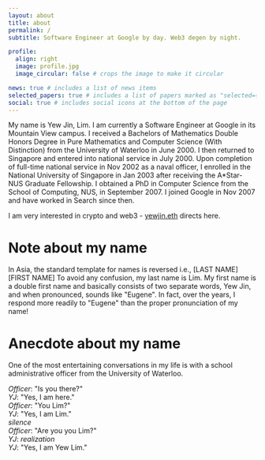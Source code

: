```yaml
---
layout: about
title: about
permalink: /
subtitle: Software Engineer at Google by day. Web3 degen by night.

profile:
  align: right
  image: profile.jpg
  image_circular: false # crops the image to make it circular

news: true # includes a list of news items
selected_papers: true # includes a list of papers marked as "selected={true}"
social: true # includes social icons at the bottom of the page
---
```


My name is Yew Jin, Lim. I am currently a Software Engineer at Google in its Mountain View campus. I received a Bachelors of Mathematics Double Honors Degree in Pure Mathematics and Computer Science (With Distinction) from the University of Waterloo in June 2000. I then returned to Singapore and entered into national service in July 2000. Upon completion of full-time national service in Nov 2002 as a naval officer, I enrolled in the National University of Singapore in Jan 2003 after receiving the A*Star-NUS Graduate Fellowship. I obtained a PhD in Computer Science from the School of Computing, NUS, in September 2007. I joined Google in Nov 2007 and have worked in Search since then.

I am very interested in crypto and web3 - [yewjin.eth](https://app.ens.domains/name/yewjin.eth) directs here.

# Note about my name
In Asia, the standard template for names is reversed
i.e., [LAST NAME] [FIRST NAME]
To avoid any confusion, my last name is Lim. My first name is a double first name and basically consists of two separate words, Yew Jin, and when pronounced, sounds like "Eugene". In fact, over the years, I respond more readily to "Eugene" than the proper pronunciation of my name!

# Anecdote about my name
One of the most entertaining conversations in my life is with a school administrative officer from the University of Waterloo.

_Officer_: "Is you there?"<br>
_YJ_: "Yes, I am here."<br>
_Officer_: "You Lim?"<br>
_YJ_: "Yes, I am Lim."<br>
_silence_<br>
_Officer_: "Are you you Lim?"<br>
_YJ_: _realization_<br>
_YJ_: "Yes, I am Yew Lim."
